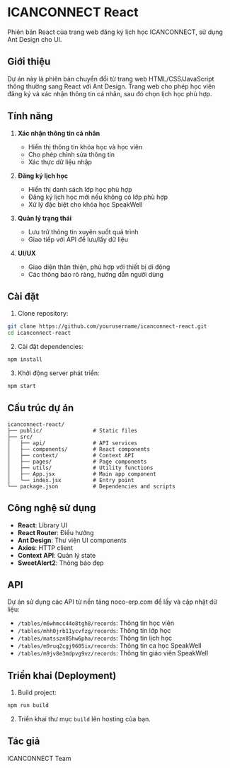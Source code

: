 # ICANCONNECT React

Phiên bản React của trang web đăng ký lịch học ICANCONNECT, sử dụng Ant Design cho UI.

## Giới thiệu

Dự án này là phiên bản chuyển đổi từ trang web HTML/CSS/JavaScript thông thường sang React với Ant Design. Trang web cho phép học viên đăng ký và xác nhận thông tin cá nhân, sau đó chọn lịch học phù hợp.

## Tính năng

1. **Xác nhận thông tin cá nhân**
   - Hiển thị thông tin khóa học và học viên
   - Cho phép chỉnh sửa thông tin
   - Xác thực dữ liệu nhập

2. **Đăng ký lịch học**
   - Hiển thị danh sách lớp học phù hợp
   - Đăng ký lịch học mới nếu không có lớp phù hợp
   - Xử lý đặc biệt cho khóa học SpeakWell

3. **Quản lý trạng thái**
   - Lưu trữ thông tin xuyên suốt quá trình
   - Giao tiếp với API để lưu/lấy dữ liệu

4. **UI/UX**
   - Giao diện thân thiện, phù hợp với thiết bị di động
   - Các thông báo rõ ràng, hướng dẫn người dùng

## Cài đặt

1. Clone repository:
```bash
git clone https://github.com/yourusername/icanconnect-react.git
cd icanconnect-react
```

2. Cài đặt dependencies:
```bash
npm install
```

3. Khởi động server phát triển:
```bash
npm start
```

## Cấu trúc dự án

```
icanconnect-react/
├── public/                # Static files
├── src/
│   ├── api/               # API services
│   ├── components/        # React components
│   ├── context/           # Context API
│   ├── pages/             # Page components
│   ├── utils/             # Utility functions 
│   ├── App.jsx            # Main app component
│   └── index.jsx          # Entry point
└── package.json           # Dependencies and scripts
```

## Công nghệ sử dụng

- **React**: Library UI
- **React Router**: Điều hướng
- **Ant Design**: Thư viện UI components
- **Axios**: HTTP client
- **Context API**: Quản lý state
- **SweetAlert2**: Thông báo đẹp

## API

Dự án sử dụng các API từ nền tảng noco-erp.com để lấy và cập nhật dữ liệu:

- `/tables/m6whmcc44o8tgh8/records`: Thông tin học viên
- `/tables/mhh0jrb11ycvfzg/records`: Thông tin lớp học
- `/tables/matsszn85hw6pha/records`: Thông tin lịch học
- `/tables/m9ruq2cgj9605ix/records`: Thông tin ca học SpeakWell
- `/tables/m9jv8e3mdpvg9vz/records`: Thông tin giáo viên SpeakWell

## Triển khai (Deployment)

1. Build project:
```bash
npm run build
```

2. Triển khai thư mục `build` lên hosting của bạn.

## Tác giả

ICANCONNECT Team
